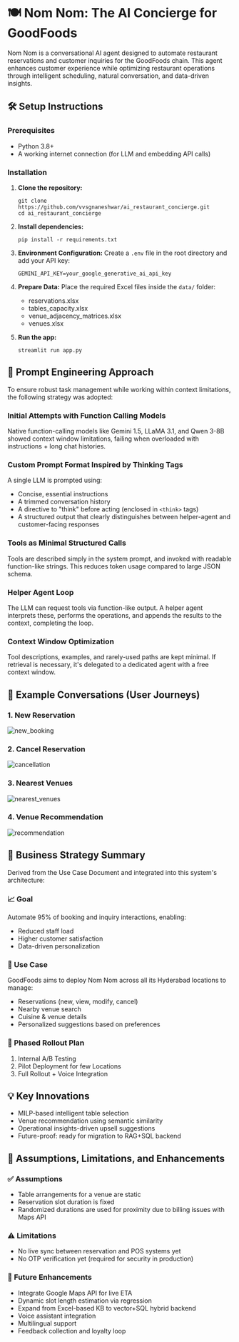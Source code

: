 # 🍽️ Nom Nom: The AI Concierge for GoodFoods

Nom Nom is a conversational AI agent designed to automate restaurant reservations and customer inquiries for the GoodFoods chain. This agent enhances customer experience while optimizing restaurant operations through intelligent scheduling, natural conversation, and data-driven insights.

## 🛠️ Setup Instructions

### Prerequisites
- Python 3.8+
- A working internet connection (for LLM and embedding API calls)

### Installation

1. **Clone the repository:**
   ```
   git clone https://github.com/vvsgnaneshwar/ai_restaurant_concierge.git
   cd ai_restaurant_concierge
   ```

2. **Install dependencies:**
   ```
   pip install -r requirements.txt
   ```

3. **Environment Configuration:**
   Create a `.env` file in the root directory and add your API key:
   ```
   GEMINI_API_KEY=your_google_generative_ai_api_key
   ```

4. **Prepare Data:**
   Place the required Excel files inside the `data/` folder:
   - reservations.xlsx
   - tables_capacity.xlsx
   - venue_adjacency_matrices.xlsx
   - venues.xlsx

5. **Run the app:**
   ```
   streamlit run app.py
   ```

## 🧠 Prompt Engineering Approach

To ensure robust task management while working within context limitations, the following strategy was adopted:

### Initial Attempts with Function Calling Models
Native function-calling models like Gemini 1.5, LLaMA 3.1, and Qwen 3-8B showed context window limitations, failing when overloaded with instructions + long chat histories.

### Custom Prompt Format Inspired by Thinking Tags
A single LLM is prompted using:
- Concise, essential instructions
- A trimmed conversation history
- A directive to "think" before acting (enclosed in `<think>` tags)
- A structured output that clearly distinguishes between helper-agent and customer-facing responses

### Tools as Minimal Structured Calls
Tools are described simply in the system prompt, and invoked with readable function-like strings. This reduces token usage compared to large JSON schema.

### Helper Agent Loop
The LLM can request tools via function-like output. A helper agent interprets these, performs the operations, and appends the results to the context, completing the loop.

### Context Window Optimization
Tool descriptions, examples, and rarely-used paths are kept minimal. If retrieval is necessary, it's delegated to a dedicated agent with a free context window.

## 💬 Example Conversations (User Journeys)

### 1. New Reservation
![new_booking](https://github.com/user-attachments/assets/d93d0a56-a1d3-4f78-a9ba-a81a596ad51f)

### 2. Cancel Reservation
![cancellation](https://github.com/user-attachments/assets/dbbaf1ea-2d8a-4976-9484-0c3fdf287458)

### 3. Nearest Venues
![nearest_venues](https://github.com/user-attachments/assets/8a3c33cc-5ac8-470a-9569-eb9518788e9b)

### 4. Venue Recommendation
![recommendation](https://github.com/user-attachments/assets/f30ed23e-9ad8-43d3-b7ca-cdf62723bd26)

## 💼 Business Strategy Summary

Derived from the Use Case Document and integrated into this system's architecture:

### 📈 Goal
Automate 95% of booking and inquiry interactions, enabling:
- Reduced staff load
- Higher customer satisfaction
- Data-driven personalization

### 🎯 Use Case
GoodFoods aims to deploy Nom Nom across all its Hyderabad locations to manage:
- Reservations (new, view, modify, cancel)
- Nearby venue search
- Cuisine & venue details
- Personalized suggestions based on preferences

### 🚀 Phased Rollout Plan
1. Internal A/B Testing
2. Pilot Deployment for few Locations
3. Full Rollout + Voice Integration

## 💡 Key Innovations
- MILP-based intelligent table selection
- Venue recommendation using semantic similarity
- Operational insights-driven upsell suggestions
- Future-proof: ready for migration to RAG+SQL backend

## 📌 Assumptions, Limitations, and Enhancements

### ✅ Assumptions
- Table arrangements for a venue are static
- Reservation slot duration is fixed
- Randomized durations are used for proximity due to billing issues with Maps API

### ⚠️ Limitations
- No live sync between reservation and POS systems yet
- No OTP verification yet (required for security in production)

### 🔮 Future Enhancements
- Integrate Google Maps API for live ETA
- Dynamic slot length estimation via regression
- Expand from Excel-based KB to vector+SQL hybrid backend
- Voice assistant integration
- Multilingual support
- Feedback collection and loyalty loop
